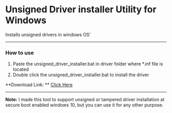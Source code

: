 # Unsigned Driver installer Utility for Windows
 Installs unsigned drivers in windows OS'

------------

### How to use
1. Paste the unsigned_driver_installer.bat in driver folder where *.inf file is located
2. Double click the unsigned_driver_installer.bat to install the driver
  
**Download Link: ** [Click Here](https://github.com/fawazahmed0/windows-unsigned-driver-installer/releases/latest/download/unsigned_driver_installer.bat "Click Here")

------------

**Note:** I made this tool to support unsigned or tampered driver installation at secure boot enabled windows 10, but you can use it for any other purpose.
